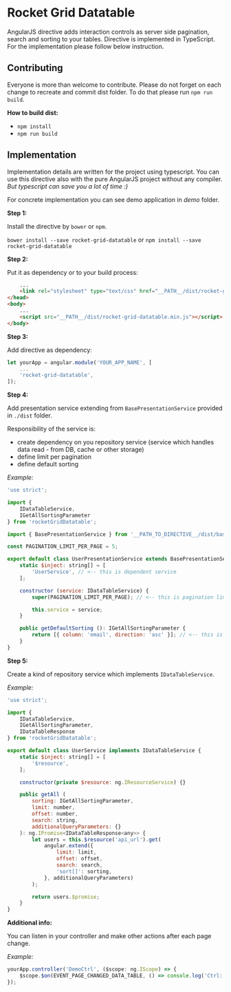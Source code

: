 # Rocket Grid Datatable
AngularJS directive adds interaction controls as server side pagination, search and sorting to your tables. Directive is implemented in TypeScript. For the implementation please follow below instruction.

## Contributing
Everyone is more than welcome to contribute. Please do not forget on each change to recreate and commit dist folder.
To do that please run `npm run build`.

**How to build dist:**

  - `npm install`
  - `npm run build`

## Implementation
Implementation details are written for the project using typescript. You can use this directive also with
the pure AngularJS project without any compiler. *But typescript can save you a lot of time :)*

For concrete implementation you can see demo application in *demo* folder.


**Step 1:**

Install the directive by `bower` or `npm`.

`bower install --save rocket-grid-datatable` or `npm install --save rocket-grid-datatable`


**Step 2:**

Put it as dependency or to your build process:

```html
    ...
    <link rel="stylesheet" type="text/css" href="__PATH__/dist/rocket-grid-datatable.min.css">
</head>
<body>
    ...
    <script src="__PATH__/dist/rocket-grid-datatable.min.js"></script>
</body>
```


**Step 3:**

Add directive as dependency:

```javascript
let yourApp = angular.module('YOUR_APP_NAME', [
    ...
    'rocket-grid-datatable',
]);
```


**Step 4:**

Add presentation service extending from `BasePresentationService` provided in `./dist` folder.

Responsibility of the service is:

  - create dependency on you repository service (service which handles data read - from DB, cache or other storage)
  - define limit per pagination
  - define default sorting

*Example:*

```javascript
'use strict';

import {
    IDataTableService,
    IGetAllSortingParameter
} from 'rocketGridDatatable';

import { BasePresentationService } from '__PATH_TO_DIRECTIVE__/dist/basePresentationService';

const PAGINATION_LIMIT_PER_PAGE = 5;

export default class UserPresentationService extends BasePresentationService {
    static $inject: string[] = [
        'UserService', // <-- this is dependent service
    ];

    constructor (service: IDataTableService) {
        super(PAGINATION_LIMIT_PER_PAGE); // <-- this is pagination limit

        this.service = service;
    }

    public getDefaultSorting (): IGetAllSortingParameter {
        return [{ column: 'email', direction: 'asc' }]; // <-- this is default sorting
    }
}
```


**Step 5:**

Create a kind of repository service which implements `IDataTableService`.

*Example:*

```javascript
'use strict';

import {
    IDataTableService,
    IGetAllSortingParameter,
    IDataTableResponse
} from 'rocketGridDatatable';

export default class UserService implements IDataTableService {
    static $inject: string[] = [
        '$resource',
    ];

    constructor(private $resource: ng.IResourceService) {}

    public getAll (
        sorting: IGetAllSortingParameter,
        limit: number,
        offset: number,
        search: string,
        additionalQueryParameters: {}
    ): ng.IPromise<IDataTableResponse<any>> {
        let users = this.$resource('api_url').get(
            angular.extend({
                limit: limit,
                offset: offset,
                search: search,
                'sort[]': sorting,
            }, additionalQueryParameters)
        );

        return users.$promise;
    }
}
```


**Additional info:**

You can listen in your controller and make other actions after each page change.

*Example:*

```javascript
yourApp.controller('DemoCtrl', ($scope: ng.IScope) => {
    $scope.$on(EVENT_PAGE_CHANGED_DATA_TABLE, () => console.log('Ctrl: data in datatable were changed.'));
});
```
